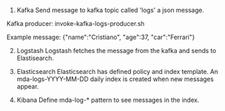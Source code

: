 1. Kafka
Send message to kafka topic called 'logs' a json message.

Kafka producer:
invoke-kafka-logs-producer.sh

Example message:
{"name":"Cristiano", "age":37, "car":"Ferrari"}

2. Logstash
Logstash fetches the message from the kafka and sends to Elastisearch.

3. Elasticsearch
Elasticsearch has defined policy and index template.
An mda-logs-YYYY-MM-DD daily index is created when new messages appear.

4. Kibana
Define mda-log-* pattern to see messages in the index. 
